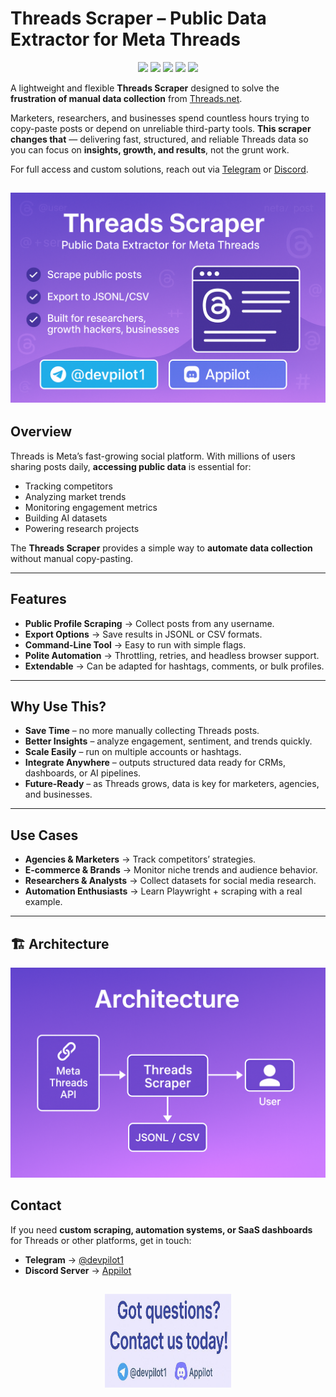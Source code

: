 
<p align="center">
  <h1>Threads Scraper – Public Data Extractor for Meta Threads</h1>
</p>


<p align="center">
  <img src="https://img.shields.io/badge/Built%20by-Appilot-orange">
  <img src="https://img.shields.io/badge/Python-3.10%2B-blue">
  <img src="https://img.shields.io/badge/Automation-Social%20Media-green">
  <a href="https://t.me/devpilot1"><img src="https://img.shields.io/badge/Telegram-@devpilot1-blue?logo=telegram"></a>
  <a href="https://discord.gg/vBu9huKBvy"><img src="https://img.shields.io/badge/Discord-Appilot-5865F2?logo=discord&logoColor=white"></a>
</p>



A lightweight and flexible **Threads Scraper** designed to solve the **frustration of manual data collection** from [Threads.net](https://www.threads.net/).

Marketers, researchers, and businesses spend countless hours trying to copy-paste posts or depend on unreliable third-party tools. **This scraper changes that** — delivering fast, structured, and reliable Threads data so you can focus on **insights, growth, and results**, not the grunt work.

For full access and custom solutions, reach out via [Telegram](https://t.me/devpilot1) or [Discord](https://discord.gg/vBu9huKBvy).


##
![Hero](hero.png)
---

##  Overview
Threads is Meta’s fast-growing social platform. With millions of users sharing posts daily, **accessing public data** is essential for:  
- Tracking competitors  
- Analyzing market trends  
- Monitoring engagement metrics  
- Building AI datasets  
- Powering research projects  

The **Threads Scraper** provides a simple way to **automate data collection** without manual copy-pasting.  

---

##  Features
- **Public Profile Scraping** → Collect posts from any username.  
- **Export Options** → Save results in JSONL or CSV formats.  
- **Command-Line Tool** → Easy to run with simple flags.  
- **Polite Automation** → Throttling, retries, and headless browser support.  
- **Extendable** → Can be adapted for hashtags, comments, or bulk profiles.  

---

##  Why Use This?
-  **Save Time** – no more manually collecting Threads posts.  
-  **Better Insights** – analyze engagement, sentiment, and trends quickly.  
-  **Scale Easily** – run on multiple accounts or hashtags.  
-  **Integrate Anywhere** – outputs structured data ready for CRMs, dashboards, or AI pipelines.  
-  **Future-Ready** – as Threads grows, data is key for marketers, agencies, and businesses.  

---

##  Use Cases
- **Agencies & Marketers** → Track competitors’ strategies.  
- **E-commerce & Brands** → Monitor niche trends and audience behavior.  
- **Researchers & Analysts** → Collect datasets for social media research.  
- **Automation Enthusiasts** → Learn Playwright + scraping with a real example.  

---
## 🏗️ Architecture

![Architecture Diagram](architecture.png)

##  Contact
If you need **custom scraping, automation systems, or SaaS dashboards** for Threads or other platforms, get in touch:  

- **Telegram** → [@devpilot1](https://t.me/devpilot1)  
- **Discord Server** → [Appilot](https://discord.gg/vBu9huKBvy)  

##

<p align="center">
  <img src="footer.png" height="150" width="40%">
</p>

